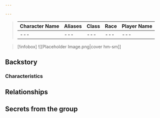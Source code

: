 ```yaml
---

---
```


>  Character Name | Aliases | Class | Race | Player Name |
>  -- | -- | -- | -- | -- |
> ---|---|---|---|---|

> [!infobox]
> ![[Placeholder Image.png|cover hm-sm]]

## Backstory

### Characteristics

## Relationships

## Secrets from the group

